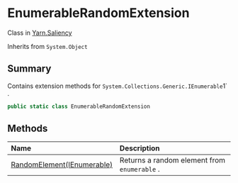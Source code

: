 # EnumerableRandomExtension

Class in [Yarn.Saliency](/docs/api/csharp/yarn.saliency.md)

Inherits from `System.Object`

## Summary


Contains extension methods for  `System.Collections.Generic.IEnumerable`1` .


```csharp
public static class EnumerableRandomExtension
```

## Methods

|Name|Description|
|:---|:---|
|[RandomElement(IEnumerable<T>)](/docs/api/csharp/yarn.saliency.enumerablerandomextension.randomelement.md)|Returns a random element from  `enumerable` .|

